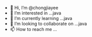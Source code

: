 - 👋 Hi, I’m @chongjiayee
- 👀 I’m interested in ...java
- 🌱 I’m currently learning ...java
- 💞️ I’m looking to collaborate on ...java
- 📫 How to reach me ...

<!---
chongjiayee/chongjiayee is a ✨ special ✨ repository because its `README.md` (this file) appears on your GitHub profile.
You can click the Preview link to take a look at your changes.
--->
